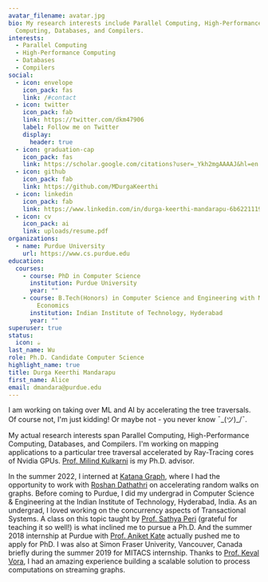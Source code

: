 ```yaml
---
avatar_filename: avatar.jpg
bio: My research interests include Parallel Computing, High-Performance
  Computing, Databases, and Compilers.
interests:
  - Parallel Computing
  - High-Performance Computing
  - Databases
  - Compilers
social:
  - icon: envelope
    icon_pack: fas
    link: /#contact
  - icon: twitter
    icon_pack: fab
    link: https://twitter.com/dkm47906
    label: Follow me on Twitter
    display:
      header: true
  - icon: graduation-cap
    icon_pack: fas
    link: https://scholar.google.com/citations?user=_Ykh2mgAAAAJ&hl=en
  - icon: github
    icon_pack: fab
    link: https://github.com/MDurgaKeerthi
  - icon: linkedin
    icon_pack: fab
    link: https://www.linkedin.com/in/durga-keerthi-mandarapu-6b6221119/
  - icon: cv
    icon_pack: ai
    link: uploads/resume.pdf
organizations:
  - name: Purdue University
    url: https://www.cs.purdue.edu
education:
  courses:
    - course: PhD in Computer Science
      institution: Purdue University
      year: ""
    - course: B.Tech(Honors) in Computer Science and Engineering with Minor in
        Economics
      institution: Indian Institute of Technology, Hyderabad
      year: ""
superuser: true
status:
  icon: ☕️
last_name: Wu
role: Ph.D. Candidate Computer Science
highlight_name: true
title: Durga Keerthi Mandarapu
first_name: Alice
email: dmandara@purdue.edu
---
```

I am working on taking over ML and AI by accelerating the tree traversals. Of course not, I'm just kidding! Or maybe not - you never know  ¯\_(ツ)\_/¯. 

My actual research interests span Parallel Computing, High-Performance Computing, Databases, and Compilers. I'm working on mapping applications to a particular tree traversal accelerated by Ray-Tracing cores of Nvidia GPUs. <a href="https://engineering.purdue.edu/~milind/" target="_blank">Prof. Milind Kulkarni</a> is my Ph.D. advisor. 

In the summer 2022, I interned at <a href="https://katanagraph.ai/" target="_blank">Katana Graph</a>, where I had the opportunity to work with <a href="https://roshandathathri.github.io/" target="_blank">Roshan Dathathri</a> on accelerating random walks on graphs. Before coming to Purdue, I did my undergrad in Computer Science & Engineering at the Indian Institute of Technology, Hyderabad, India. As an undergrad, I loved working on the concurrency aspects of Transactional Systems. A class on this topic taught by <a href="https://people.iith.ac.in/sathya_p/" target="_blank">Prof. Sathya Peri</a> (grateful for teaching it so well!) is what inclined me to pursue a Ph.D. And the summer 2018 internship at Purdue with <a href="https://www.cs.purdue.edu/homes/akate/" target="_blank">Prof. Aniket Kate</a> actually pushed me to apply for PhD. I was also at Simon Fraser Univerity, Vancouver, Canada briefly during the summer 2019 for MITACS internship. Thanks to <a href="https://www.cs.sfu.ca/~keval/" target="_blank">Prof. Keval Vora</a>, I had an amazing experience building a scalable solution to process computations on streaming graphs.
						

```

```